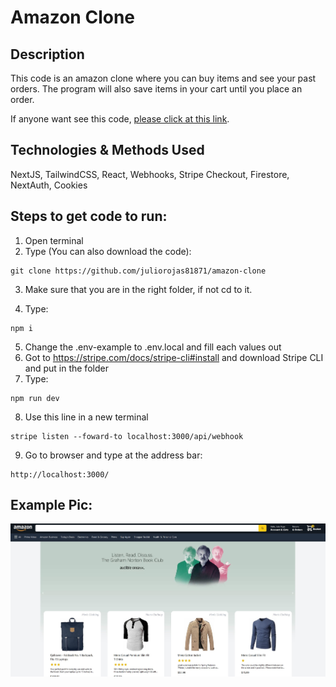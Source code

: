 # Amazon Clone

## Description

This code is an amazon clone where you can buy items and see your past orders. The program will also 
save items in your cart until you place an order.

If anyone want see this code, [please click at this link](https://amazon-clone-bay-sigma.vercel.app/).

## Technologies & Methods Used

NextJS, TailwindCSS, React, Webhooks, Stripe Checkout, Firestore, NextAuth, Cookies

## Steps to get code to run:
1. Open terminal
2. Type (You can also download the code):
```
git clone https://github.com/juliorojas81871/amazon-clone
```

3. Make sure that you are in the right folder, if not cd to it.

4. Type: 
```
npm i
```
5. Change the .env-example to .env.local and fill each values out
6. Got to https://stripe.com/docs/stripe-cli#install and download Stripe CLI and put in the folder
7. Type: 
```
npm run dev
```
8. Use this line in a new terminal
```
stripe listen --foward-to localhost:3000/api/webhook
```
9. Go to browser and type at the address bar: 
```
http://localhost:3000/
```

## Example Pic:
![Amazon Clone Example Pic](https://github.com/juliorojas81871/amazon-clone/blob/main/pics/main.jpg)

